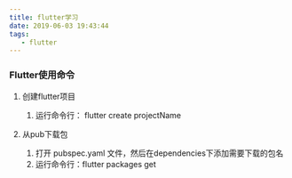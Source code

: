 ```yaml
---
title: flutter学习
date: 2019-06-03 19:43:44
tags:
   - flutter
---
```


### Flutter使用命令
1. 创建flutter项目
   1. 运行命令行： flutter create projectName

2. 从pub下载包
   1. 打开 pubspec.yaml 文件，然后在dependencies下添加需要下载的包名
   2. 运行命令行：flutter packages get

